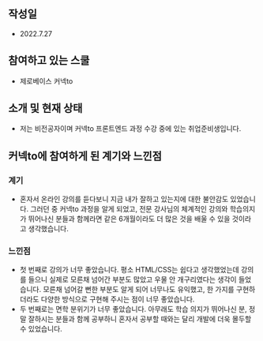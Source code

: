## 작성일

- 2022.7.27

## 참여하고 있는 스쿨

- 제로베이스 커넥to

## 소개 및 현재 상태

- 저는 비전공자이며 커넥to 프론트엔드 과정 수강 중에 있는 취업준비생입니다.

## 커넥to에 참여하게 된 계기와 느낀점

### 계기

- 혼자서 온라인 강의를 듣다보니 지금 내가 잘하고 있는지에 대한 불안감도 있었습니다. 그러던 중 커넥to 과정을 알게 되었고, 전문 강사님의 체계적인 강의와 학습의지가 뛰어나신 분들과 함께라면 같은 6개월이라도 더 많은 것을 배울 수 있을 것이라고 생각했습니다.

### 느낀점

- 첫 번째로 강의가 너무 좋았습니다. 평소 HTML/CSS는 쉽다고 생각했었는데 강의를 들으니 실제로 모른채 넘어간 부분도 많았고 우물 안 개구리였다는 생각이 들었습니다. 모른채 넘어갈 뻔한 부분도 알게 되어 너무나도 유익했고, 한 가지를 구현하더라도 다양한 방식으로 구현해 주시는 점이 너무 좋았습니다.
- 두 번째로는 면학 분위기가 너무 좋았습니다. 아무래도 학습 의지가 뛰어나신 분, 정말 잘하시는 분들과 함께 공부하니 혼자서 공부할 때와는 달리 개발에 더욱 몰두할 수 있었습니다.
